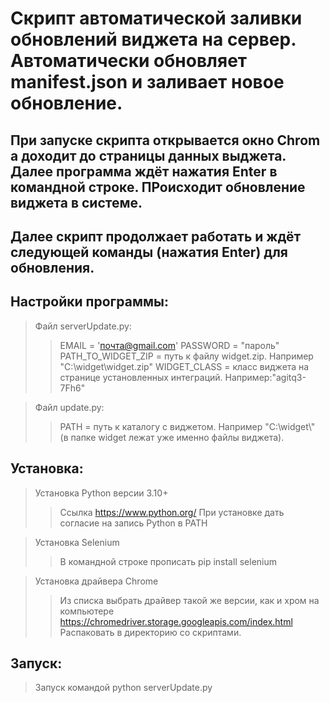 # Скрипт автоматической заливки обновлений виджета на сервер. Автоматически обновляет manifest.json и заливает новое обновление.

## При запуске скрипта открывается окно Chrom а доходит до страницы данных выджета. Далее программа ждёт нажатия Enter в командной строке. ПРоисходит обновление виджета в системе. 
## Далее скрипт продолжает работать и ждёт следующей команды (нажатия Enter) для обновления.

## Настройки программы:
> Файл serverUpdate.py:
>> EMAIL = 'почта@gmail.com'
>> PASSWORD = "пароль"
>> PATH_TO_WIDGET_ZIP = путь к файлу widget.zip. Например "C:\\widget\\widget.zip"
>> WIDGET_CLASS =  класс виджета на странице установленных интеграций. Например:"agitq3-7Fh6"

> Файл update.py:
>> PATH = путь к каталогу с виджетом. Например "C:\\widget\\" (в папке widget лежат уже именно файлы виджета).

## Установка:

> Установка Python версии 3.10+
>> Ссылка https://www.python.org/
>> При установке дать согласие на запись Python в PATH

> Установка Selenium 
>> В командной строке прописать pip install selenium

> Установка драйвера Chrome 
>> Из списка выбрать драйвер такой же версии, как и хром на компьютере https://chromedriver.storage.googleapis.com/index.html
>> Распаковать в директорию со скриптами.

## Запуск:

> Запуск командой python serverUpdate.py


